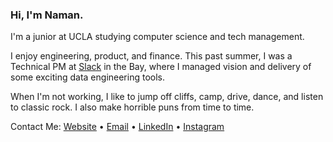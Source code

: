 ### Hi, I'm Naman.

I'm a junior at UCLA studying computer science and tech management.

I enjoy engineering, product, and finance. This past summer, I was a Technical PM at [Slack](https://slack.com/) in the Bay, where I managed vision and delivery of some exciting data engineering tools.

When I'm not working, I like to jump off cliffs, camp, drive, dance, and listen to classic rock. I also make horrible puns from time to time.

Contact Me: [Website](https://namanmodani.com/) • [Email](modani.naman@gmail.com) • [LinkedIn](https://www.linkedin.com/in/namanmodani/) • [Instagram](https://www.instagram.com/naman_modani/)

